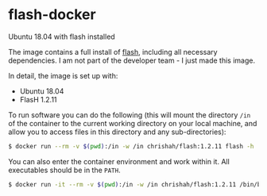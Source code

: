 # flash-docker
Ubuntu 18.04 with flash installed

The image contains a full install of [flash](https://ccb.jhu.edu/software/FLASH/), including all necessary dependencies. I am not part of the developer team - I just made this image.


In detail, the image is set up with:
 - Ubuntu 18.04
 - FlasH 1.2.11

To run software you can do the following (this will mount the directory `/in` of the container to the current working directory on your local machine, and allow you to access files in this directory and any sub-directories):
```bash
$ docker run --rm -v $(pwd):/in -w /in chrishah/flash:1.2.11 flash -h
```

You can also enter the container environment and work within it. All executables should be in the `PATH`.
```bash
$ docker run -it --rm -v $(pwd):/in -w /in chrishah/flash:1.2.11 /bin/bash
```

